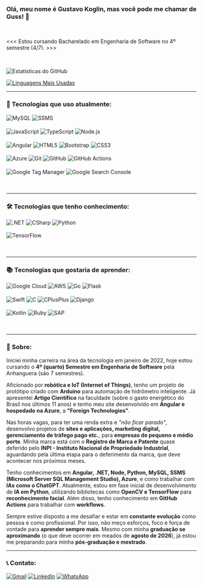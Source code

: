 ### Olá, meu nome é Gustavo Koglin, mas você pode me chamar de Guss! 👋  

<br/>

<<< Estou cursando Bacharelado em Engenharia de Software no 4º semestre (4/7). >>>  

<br/>

![Estatísticas do GitHub](https://github-readme-stats.vercel.app/api?username=GustavoKoglin&show_icons=true&theme=tokyonight&hide_border=true&locale=pt-br)

[![Linguagens Mais Usadas](https://github-readme-stats.vercel.app/api/top-langs/?username=GustavoKoglin&layout=compact&theme=radical&langs_count=6&locale=pt-br)](https://github.com/anuraghazra/github-readme-stats)


---

### 🚀 Tecnologias que uso atualmente:
<div style="display: inline_block">
    <img align="center" alt="MySQL" src="https://img.shields.io/badge/MySQL-00000F?style=for-the-badge&logo=mysql&logoColor=white" />
    <img align="center" alt="SSMS" src="https://img.shields.io/badge/SSMS-CC2927?style=for-the-badge&logo=microsoft-sql-server&logoColor=white" /><br/><br/>
    <img align="center" alt="JavaScript" src="https://img.shields.io/badge/JavaScript-F7DF1E?style=for-the-badge&logo=javascript&logoColor=black" />
    <img align="center" alt="TypeScript" src="https://img.shields.io/badge/TypeScript-007ACC?style=for-the-badge&logo=typescript&logoColor=white" />
    <img align="center" alt="Node.js" src="https://img.shields.io/badge/Node.js-339933?style=for-the-badge&logo=node.js&logoColor=white" /><br/><br/>
    <img align="center" alt="Angular" src="https://img.shields.io/badge/Angular-DD0031?style=for-the-badge&logo=angular&logoColor=white" />
    <img align="center" alt="HTML5" src="https://img.shields.io/badge/HTML5-E34F26?style=for-the-badge&logo=html5&logoColor=white" />
    <img align="center" alt="Bootstrap" src="https://img.shields.io/badge/Bootstrap-563D7C?style=for-the-badge&logo=bootstrap&logoColor=white" />
    <img align="center" alt="CSS3" src="https://img.shields.io/badge/CSS3-1572B6?style=for-the-badge&logo=css3&logoColor=white" /><br/><br/>
    <img align="center" alt="Azure" src="https://img.shields.io/badge/Microsoft_Azure-0089D6?style=for-the-badge&logo=microsoft-azure&logoColor=white" />
    <img align="center" alt="Git" src="https://img.shields.io/badge/GIT-E44C30?style=for-the-badge&logo=git&logoColor=white" />
    <img align="center" alt="GitHub" src="https://img.shields.io/badge/GitHub-181717?style=for-the-badge&logo=github&logoColor=white" />
    <img align="center" alt="GitHub Actions" src="https://img.shields.io/badge/GitHub_Actions-2088FF?style=for-the-badge&logo=github-actions&logoColor=white" /><br/><br/>
    <img align="center" alt="Google Tag Manager" src="https://img.shields.io/badge/Google_Tag_Manager-246FDB?style=for-the-badge&logo=google-tag-manager&logoColor=white" />
    <img align="center" alt="Google Search Console" src="https://img.shields.io/badge/Google_Search_Console-4285F4?style=for-the-badge&logo=google-search-console&logoColor=white" />
</div>
<br/>
<br/>

---

### 🛠 Tecnologias que tenho conhecimento:
<div style="display: inline_block">
    <img align="center" alt=".NET" src="https://img.shields.io/badge/.NET-5C2D91?style=for-the-badge&logo=.net&logoColor=white" />
    <img align="center" alt="CSharp" src="https://img.shields.io/badge/C%23-239120?style=for-the-badge&logo=c-sharp&logoColor=white" />
    <img align="center" alt="Python" src="https://img.shields.io/badge/Python-14354C?style=for-the-badge&logo=python&logoColor=white" /><br/><br/>
    <img align="center" alt="TensorFlow" src="https://img.shields.io/badge/TensorFlowJS-FF6F00?style=for-the-badge&logo=tensorflow&logoColor=white" />
</div>
<br/>
<br/>

---

### 📚 Tecnologias que gostaria de aprender:
<div style="display: inline_block">
    <img align="center" alt="Google Cloud" src="https://img.shields.io/badge/Google_Cloud-4285F4?style=for-the-badge&logo=google-cloud&logoColor=white" />
    <img align="center" alt="AWS" src="https://img.shields.io/badge/Amazon_AWS-232F3E?style=for-the-badge&logo=amazon-aws&logoColor=white" />
    <img align="center" alt="Go" src="https://img.shields.io/badge/Go-00ADD8?style=for-the-badge&logo=go&logoColor=white" />
    <img align="center" alt="Flask" src="https://img.shields.io/badge/Flask-000000?style=for-the-badge&logo=flask&logoColor=white" /><br/><br/>
    <img align="center" alt="Swift" src="https://img.shields.io/badge/Swift-FA7343?style=for-the-badge&logo=swift&logoColor=white" />
    <img align="center" alt="C" src="https://img.shields.io/badge/C-00599C?style=for-the-badge&logo=c&logoColor=white" />
    <img align="center" alt="CPlusPlus" src="https://img.shields.io/badge/C%2B%2B-00599C?style=for-the-badge&logo=c%2B%2B&logoColor=white" />
    <img align="center" alt="Django" src="https://img.shields.io/badge/Django-092E20?style=for-the-badge&logo=django&logoColor=white" /><br/><br/>
    <img align="center" alt="Kotlin" src="https://img.shields.io/badge/Kotlin-0095D5?&style=for-the-badge&logo=kotlin&logoColor=white" />
    <img align="center" alt="Ruby" src="https://img.shields.io/badge/Ruby-CC342D?style=for-the-badge&logo=ruby&logoColor=white" />
    <img align="center" alt="SAP" src="https://img.shields.io/badge/SAP-0FAAFF?style=for-the-badge&logo=sap&logoColor=white" />
</div>
<br/>
<br/>

---

### 📌 Sobre:

Iniciei minha carreira na área da tecnologia em janeiro de 2022, hoje estou cursando o **4º (quarto) Semestre em Engenharia de Software** pela Anhanguera (são 7 semestres).

Aficionado por **robótica e IoT (Internet of Things)**, tenho um projeto de protótipo criado com **Arduino** para automação de hidrômetro inteligente. Já apresentei **Artigo Científico** na faculdade (sobre o gasto energético do Brasil nos últimos 11 anos) e tenho meu site desenvolvido em **Angular e hospedado na Azure**, a **"Foreign Technologies"**.

Nas horas vagas, para ter uma renda extra e *"não ficar parado"*, desenvolvo projetos de **sites e aplicações, marketing digital, gerenciamento de tráfego pago etc.**, para **empresas de pequeno e médio porte**. Minha marca está com o **Registro de Marca e Patente** quase deferido pelo **INPI - Instituto Nacional de Propriedade Industrial**, aguardando pela última etapa para o deferimento da marca, que deve acontecer nos próximos meses.

Tenho conhecimentos em **Angular, .NET, Node, Python, MySQL, SSMS (Microsoft Server SQL Management Studio), Azure**, e como trabalhar com **IAs como o ChatGPT**. Atualmente, estou em fase inicial de desenvolvimento de **IA em Python**, utilizando bibliotecas como **OpenCV e TensorFlow** para **reconhecimento facial**. Além disso, tenho conhecimento em **GitHub Actions** para trabalhar com **workflows**.

Sempre estive disposto a me desafiar e estar em **constante evolução** como pessoa e como profissional. Por isso, não meço esforços, foco e força de vontade para **aprender sempre mais**. Mesmo com minha **graduação se aproximando** (o que deve ocorrer em meados de **agosto de 2026**), já estou me preparando para minha **pós-graduação e mestrado**.


---

### 📞 Contato:
[![Gmail](https://img.shields.io/badge/Gmail-D14836?style=for-the-badge&logo=gmail&logoColor=white)](<mailto:engcomputacao.gustavokoglin@gmail.com>)
[![LinkedIn](https://img.shields.io/badge/LinkedIn-0077B5?style=for-the-badge&logo=linkedin&logoColor=white)](https://www.linkedin.com/in/gustavokoglin/)
[![WhatsApp](https://img.shields.io/badge/WhatsApp-25D366?style=for-the-badge&logo=whatsapp&logoColor=white)](https://wa.me/+5566981055829)
